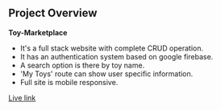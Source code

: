 ## Project Overview 
**Toy-Marketplace**
- It's a full stack website with complete CRUD operation.
- It has an authentication system based on google firebase.
- A search option is there by toy name.
- 'My Toys' route can show user specific information.
- Full site is mobile responsive.

[Live link](https://toy-marketplace-bc8c1.web.app)